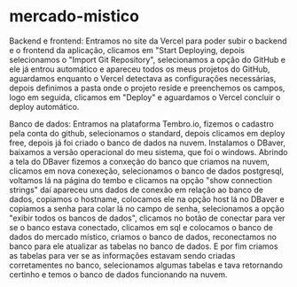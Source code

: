 # mercado-mistico
Backend e frontend:
Entramos no site da Vercel para poder subir o backend e o frontend da aplicação, clicamos em "Start Deploying, depois selecionamos o "Import Git Repository", selecionamos a opção do GitHub e ele já entrou automático e apareceu todos os meus projetos do GitHub, aguardamos enquanto o Vercel detectava as configurações necessárias, depois definimos a pasta onde o projeto reside e preenchemos os campos, logo em seguida, clicamos em "Deploy" e aguardamos o Vercel concluir o deploy automático.

Banco de dados:
Entramos na plataforma Tembro.io, fizemos o cadastro pela conta do github, selecionamos o standard, depois clicamos em deploy free, depois já foi criado o banco de dados na nuvem. Instalamos o DBaver, baixamos a versão operacional do meu sistema, que foi o windows. Abrindo a tela do DBaver fizemos a conxeção do banco que criamos na nuvem, clicamos em nova conexeção, selecionamos o banco de dados postgresql, voltamos lá na página do tembo e clicamos na opção "show connection strings" daí apareceu uns dados de conexão em relação ao banco de dados, copiamos o hostname, colocamos ele na opção host lá no DBaver e copiamos a senha para colar lá no campo de senha, selecionamos a opção "exibir todos os bancos de dados", clicamos no botão de conectar para ver se o banco estava conectado, clicamos em sql e colocamos o banco de dados do mercado místico, criamos o banco de dados, reconectamos no banco para ele atualizar as tabelas no banco de dados. E por fim criamos as tabelas para ver se as informações estavam sendo criadas corretamentes no banco, selecionamos algumas tabelas e tava retornando certinho e temos o banco de dados funcionando na nuvem.

